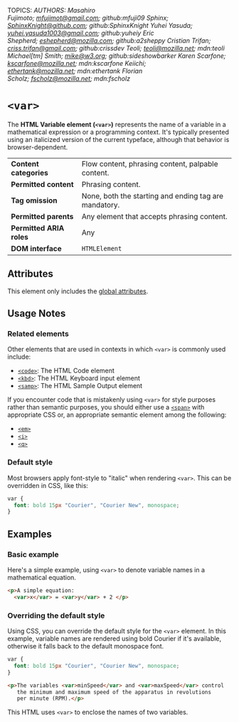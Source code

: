 TOPICS: <var>
AUTHORS: Masahiro Fujimoto; mfujimot@gmail.com; github:mfuji09
         Sphinx; SphinxKnight@github.com; github:SphinxKnight
         Yuhei Yasuda; yuhei.yasuda1003@gmail.com; github:yuheiy
         Eric Shepherd; eshepherd@mozilla.com; github:a2sheppy
         Cristian Trifan; criss.trifan@gmail.com; github:crissdev
         Teoli; teoli@mozilla.net; mdn:teoli
         Michael[tm] Smith; mike@w3.org; github:sideshowbarker
         Karen Scarfone; kscarfone@mozilla.net; mdn:kscarfone
         Keiichi; ethertank@mozilla.net; mdn:ethertank
         Florian Scholz; fscholz@mozilla.net; mdn:fscholz

# `<var>`

The **HTML Variable element (`<var>`)** represents the name of a variable in a mathematical
expression or a programming context. It's typically presented using an italicized version of the
current typeface, although that behavior is browser-dependent.

|  |  |
| :-- | :-- |
| **Content categories** | Flow content, phrasing content, palpable content.|
| **Permitted content** | Phrasing content.|
| **Tag omission** | None, both the starting and ending tag are mandatory.|
| **Permitted parents** | Any element that accepts phrasing content.|
| **Permitted ARIA roles** | Any |
| **DOM interface** | `HTMLElement` |

## Attributes

This element only includes the [global attributes](/en/webfrontend/HTML_Global_Attributes).

## Usage Notes

### Related elements

Other elements that are used in contexts in which `<var>` is commonly used include:

- [`<code>`](/en/webfrontend/<code>): The HTML Code element
- [`<kbd>`](/en/webfrontend/<kbd>): The HTML Keyboard input element
- [`<samp>`](/en/webfrontend/<samp>): The HTML Sample Output element

If you encounter code that is mistakenly using `<var>` for style purposes rather than semantic
purposes, you should either use a [`<span>`](/en/webfrontend/<span>) with appropriate CSS or,
an appropriate semantic element among the following:

- [`<em>`](/en/webfrontend/<em>)
- [`<i>`](/en/webfrontend/<i>)
- [`<q>`](/en/webfrontend/<q>)

### Default style

Most browsers apply font-style to "italic" when rendering `<var>`.
This can be overridden in CSS, like this:

```css
var {
  font: bold 15px "Courier", "Courier New", monospace;
}
```

## Examples

### Basic example

Here's a simple example, using `<var>` to denote variable names in a mathematical equation.

```html
<p>A simple equation:
  <var>x</var> = <var>y</var> + 2 </p>
```

### Overriding the default style

Using CSS, you can override the default style for the `<var>` element. In this example, variable
names are rendered using bold Courier if it's available, otherwise it
falls back to the default monospace font.

```css
var {
  font: bold 15px "Courier", "Courier New", monospace;
}
```

```html
<p>The variables <var>minSpeed</var> and <var>maxSpeed</var> control
   the minimum and maximum speed of the apparatus in revolutions
   per minute (RPM).</p>
```

This HTML uses `<var>` to enclose the names of two variables.
